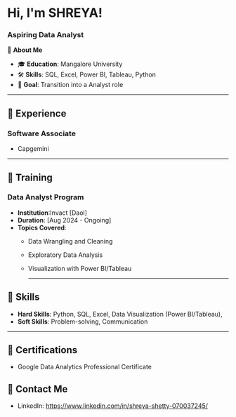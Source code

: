 # Hi, I'm SHREYA!  
### Aspiring Data Analyst  

🌟 **About Me**  
- 🎓 **Education**: Mangalore University 
- 🛠️ **Skills**: SQL, Excel, Power BI, Tableau, Python  
- 🎯 **Goal**: Transition into a Analyst role

---

## 💼 **Experience**
### Software Associate
- Capgemini

---

## 📘 **Training**
### Data Analyst Program
- **Institution**:Invact [Daol]  
- **Duration**: [Aug 2024 - Ongoing]  
- **Topics Covered**:  
  - Data Wrangling and Cleaning  
  - Exploratory Data Analysis  
  - Visualization with Power BI/Tableau

    ---

## 🧠 **Skills**
- **Hard Skills**: Python, SQL, Excel, Data Visualization (Power BI/Tableau),   
- **Soft Skills**: Problem-solving, Communication  
 

---

## 📜 **Certifications**
- Google Data Analytics Professional Certificate  


## 📧 **Contact Me**
- LinkedIn: https://www.linkedin.com/in/shreya-shetty-070037245/   

